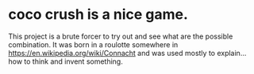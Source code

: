 # coco crush is a nice game.

This project is a brute forcer to try out and see what are the possible combination. It was born in a roulotte somewhere in https://en.wikipedia.org/wiki/Connacht and was used mostly to explain... how to think and invent something.
